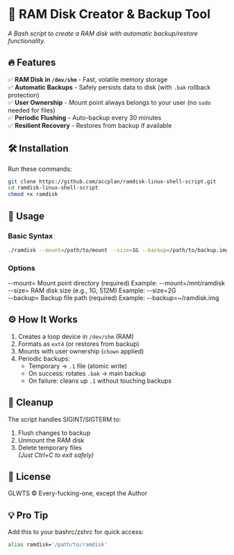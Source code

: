 # 📁 RAM Disk Creator & Backup Tool
*A Bash script to create a RAM disk with automatic backup/restore functionality.*

## 🔥 Features
✅ **RAM Disk in `/dev/shm`** - Fast, volatile memory storage  
✅ **Automatic Backups** - Safely persists data to disk (with `.bak` rollback protection)  
✅ **User Ownership** - Mount point always belongs to your user (no `sudo` needed for files)  
✅ **Periodic Flushing** - Auto-backup every 30 minutes  
✅ **Resilient Recovery** - Restores from backup if available  

## 🛠️ Installation
Run these commands:
```sh
git clone https://github.com/accplan/ramdisk-linux-shell-script.git
cd ramdisk-linux-shell-script
chmod +x ramdisk
```

## 🚀 Usage
### Basic Syntax
```sh
./ramdisk --mount=/path/to/mount --size=1G --backup=/path/to/backup.img
```

### Options
--mount=   Mount point directory (required)   Example: --mount=/mnt/ramdisk  
--size=    RAM disk size (e.g., 1G, 512M)    Example: --size=2G  
--backup=  Backup file path (required)       Example: --backup=~/ramdisk.img  

## ⚙️ How It Works
1. Creates a loop device in `/dev/shm` (RAM)  
2. Formats as `ext4` (or restores from backup)  
3. Mounts with user ownership (`chown` applied)  
4. Periodic backups:  
   - Temporary → `.1` file (atomic write)  
   - On success: rotates `.bak` → main backup  
   - On failure: cleans up `.1` without touching backups  

## 🧹 Cleanup
The script handles SIGINT/SIGTERM to:
1. Flush changes to backup  
2. Unmount the RAM disk  
3. Delete temporary files  
*(Just Ctrl+C to exit safely)*

## 📜 License
GLWTS © Every-fucking-one, except the Author

## 💡 Pro Tip
Add this to your bashrc/zshrc for quick access:
```sh
alias ramdisk='/path/to/ramdisk'
```
